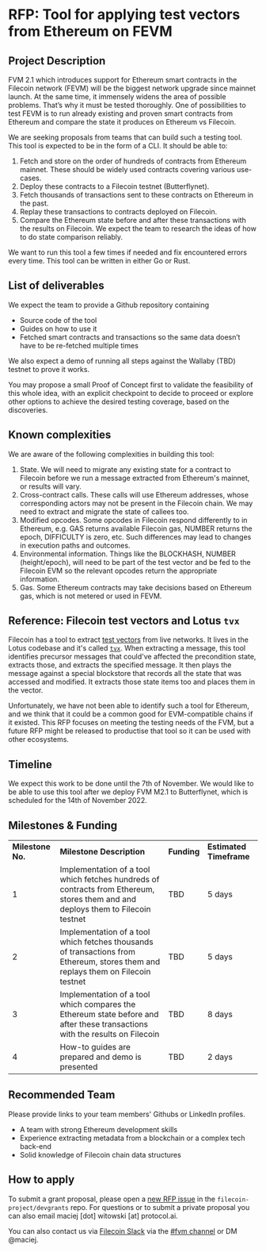 # RFP: Tool for applying test vectors from Ethereum on FEVM

## Project Description

FVM 2.1 which introduces support for Ethereum smart contracts in the Filecoin network (FEVM) will be the biggest network upgrade since mainnet launch. At the same time, it immensely widens the area of possible problems. That’s why it must be tested thoroughly.
One of possibilities to test FEVM is to run already existing and proven smart contracts from Ethereum and compare the state it produces on Ethereum vs Filecoin.

We are seeking proposals from teams that can build such a testing tool. This tool is expected to be in the form of a CLI.
It should be able to:

1. Fetch and store on the order of hundreds of contracts from Ethereum mainnet. These should be widely used contracts covering various use-cases. 
2. Deploy these contracts to a Filecoin testnet (Butterflynet).
3. Fetch thousands of transactions sent to these contracts on Ethereum in the past. 
4. Replay these transactions to contracts deployed on Filecoin. 
5. Compare the Ethereum state before and after these transactions with the results on Filecoin. We expect the team to research the ideas of how to do state comparison reliably.

We want to run this tool a few times if needed and fix encountered errors every time.
This tool can be written in either Go or Rust.

## List of deliverables

We expect the team to provide a Github repository containing
* Source code of the tool
* Guides on how to use it
* Fetched smart contracts and transactions so the same data doesn’t have to be re-fetched multiple times

We also expect a demo of running all steps against the Wallaby (TBD) testnet to prove it works.

You may propose a small Proof of Concept first to validate the feasibility of this whole idea, with an explicit checkpoint to decide to proceed or explore other options to achieve the desired testing coverage, based on the discoveries.

## Known complexities

We are aware of the following complexities in building this tool:
1. State. We will need to migrate any existing state for a contract to Filecoin before we run a message extracted from Ethereum's mainnet, or results will vary.
2. Cross-contract calls. These calls will use Ethereum addresses, whose corresponding actors may not be present in the Filecoin chain. We may need to extract and migrate the state of callees too.
3. Modified opcodes. Some opcodes in Filecoin respond differently to in Ethereum, e.g. GAS returns available Filecoin gas, NUMBER returns the epoch, DIFFICULTY is zero, etc. Such differences may lead to changes in execution paths and outcomes.
4. Environmental information. Things like the BLOCKHASH, NUMBER (height/epoch), will need to be part of the test vector and be fed to the Filecoin EVM so the relevant opcodes return the appropriate information.
5. Gas. Some Ethereum contracts may take decisions based on Ethereum gas, which is not metered or used in FEVM.

## Reference: Filecoin test vectors and Lotus `tvx`

Filecoin has a tool to extract [test vectors](https://github.com/filecoin-project/test-vectors) from live networks. It lives in the Lotus codebase and it's called [`tvx`](https://github.com/filecoin-project/lotus/blob/master/cmd/tvx/main.go). When extracting a message, this tool identifies precursor messages that could've affected the precondition state, extracts those, and extracts the specified message. It then plays the message against a special blockstore that records all the state that was accessed and modified. It extracts those state items too and places them in the vector.

Unfortunately, we have not been able to identify such a tool for Ethereum, and we think that it could be a common good for EVM-compatible chains if it existed. This RFP focuses on meeting the testing needs of the FVM, but a future RFP might be released to productise that tool so it can be used with other ecosystems.

## Timeline

We expect this work to be done until the 7th of November. We would like to be able to use this tool after we deploy FVM M2.1 to Butterflynet, which is scheduled for the 14th of November 2022.

## Milestones & Funding

<table>
  <tr>
   <td><strong>Milestone No.</strong>
   </td>
   <td><strong>Milestone Description</strong>
   </td>
   <td><strong>Funding</strong>
   </td>
   <td><strong>Estimated Timeframe</strong>
   </td>
  </tr>
  <tr>
   <td>1
   </td>
   <td>Implementation of a tool which fetches hundreds of contracts from Ethereum, stores them and and deploys them to Filecoin testnet
   </td>
   <td>TBD
   </td>
   <td>5 days
   </td>
  </tr>
  <tr>
   <td>2
   </td>
   <td>Implementation of a tool which fetches thousands of transactions from Ethereum, stores them and replays them on Filecoin testnet
   </td>
   <td>TBD
   </td>
   <td>5 days
   </td>
  </tr>
  <tr>
   <td>3
   </td>
   <td>Implementation of a tool which compares the Ethereum state before and after these transactions with the results on Filecoin
   </td>
   <td>TBD
   </td>
   <td>8 days
   </td>
  </tr>
  <tr>
   <td>4
   </td>
   <td>How-to guides are prepared and demo is presented
   </td>
   <td>TBD
   </td>
   <td>2 days
   </td>
  </tr>
</table>

## Recommended Team

Please provide links to your team members' Githubs or LinkedIn profiles.

* A team with strong Ethereum development skills
* Experience extracting metadata from a blockchain or a complex tech back-end
* Solid knowledge of Filecoin chain data structures

## How to apply

To submit a grant proposal, please open a <a href="https://github.com/filecoin-project/devgrants/issues/new?assignees=realChainLife&labels=RFP&template=rfp-application.md&title=RFP+Application">new RFP issue</a> in the `filecoin-project/devgrants` repo.
For questions or to submit a private proposal you can also email maciej [dot] witowski [at] protocol.ai.

You can also contact us via [Filecoin Slack](https://filecoin.io/slack) via the [#fvm channel](https://filecoinproject.slack.com/archives/C029MT4PQB1) or DM @maciej.
